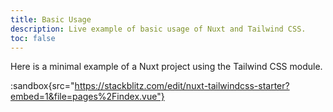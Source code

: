 ```yaml
---
title: Basic Usage
description: Live example of basic usage of Nuxt and Tailwind CSS.
toc: false
---
```


Here is a minimal example of a Nuxt project using the Tailwind CSS module.

:sandbox{src="https://stackblitz.com/edit/nuxt-tailwindcss-starter?embed=1&file=pages%2Findex.vue"}
